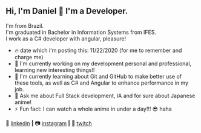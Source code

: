 ## Hi, I'm Daniel 👋 I'm a Developer.

I'm from Brazil. <br />
I'm graduated in Bachelor in Information Systems from IFES. <br />
I work as a C# developer with angular, pleasure!

- 🔥 date which i'm posting this: 11/22/2020 (for me to remember and charge me)
- 🔭 I'm currently working on my development personal and professional, learning new interesting things!!
- 🧠 I'm currently learning about Git and GitHub to make better use of these tools, as well as C# and Angular to enhance performance in my job.
- 💬 Ask me about Full Stack development, IA and for sure about Japanese anime!
- ⚡ Fun fact: I can watch a whole anime in under a day!!! 😎 haha

👔 [linkedin][linkedin] **|** 
📷 [instagram][instagram] **|** 
🎥 [twitch][twitch]

[linkedin]: https://www.linkedin.com/in/daniel-henrique-com%C3%A9rio-92b271150
[instagram]: https://instagram.com/comeriodaniel
[twitch]: https://twitch.tv/tensodemais

